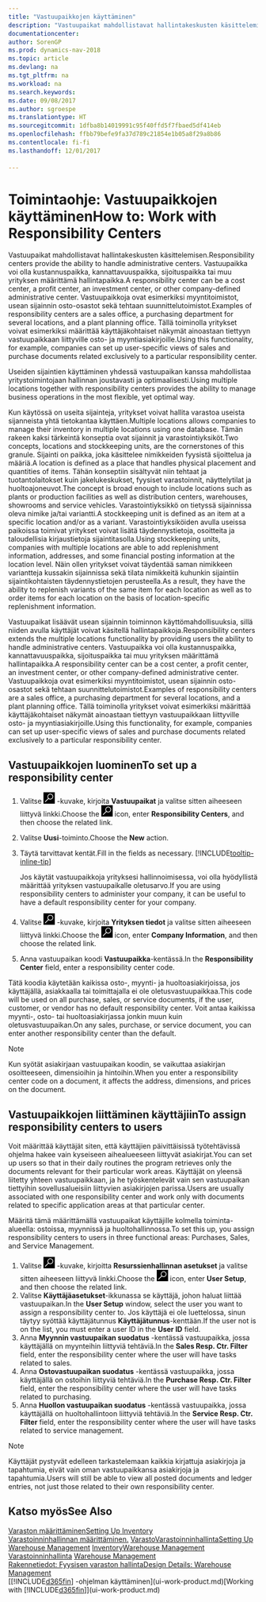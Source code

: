 ```yaml
---
title: "Vastuupaikkojen käyttäminen"
description: "Vastuupaikat mahdollistavat hallintakeskusten käsittelemisen. Vastuupaikka voi olla kustannuspaikka, kannattavuuspaikka, sijoituspaikka tai muu yrityksen määrittämä hallintapaikka."
documentationcenter: 
author: SorenGP
ms.prod: dynamics-nav-2018
ms.topic: article
ms.devlang: na
ms.tgt_pltfrm: na
ms.workload: na
ms.search.keywords: 
ms.date: 09/08/2017
ms.author: sgroespe
ms.translationtype: HT
ms.sourcegitcommit: 1dfba8b14019991c95f40ffd5f7fbaed5df414eb
ms.openlocfilehash: ffbb79befe9fa37d789c21854e1b05a8f29a8b86
ms.contentlocale: fi-fi
ms.lasthandoff: 12/01/2017

---
```

# <a name="how-to-work-with-responsibility-centers"></a><span data-ttu-id="832c9-104">Toimintaohje: Vastuupaikkojen käyttäminen</span><span class="sxs-lookup"><span data-stu-id="832c9-104">How to: Work with Responsibility Centers</span></span>
<span data-ttu-id="832c9-105">Vastuupaikat mahdollistavat hallintakeskusten käsittelemisen.</span><span class="sxs-lookup"><span data-stu-id="832c9-105">Responsibility centers provide the ability to handle administrative centers.</span></span> <span data-ttu-id="832c9-106">Vastuupaikka voi olla kustannuspaikka, kannattavuuspaikka, sijoituspaikka tai muu yrityksen määrittämä hallintapaikka.</span><span class="sxs-lookup"><span data-stu-id="832c9-106">A responsibility center can be a cost center, a profit center, an investment center, or other company-defined administrative center.</span></span> <span data-ttu-id="832c9-107">Vastuupaikkoja ovat esimerkiksi myyntitoimistot, usean sijainnin osto-osastot sekä tehtaan suunnittelutoimistot.</span><span class="sxs-lookup"><span data-stu-id="832c9-107">Examples of responsibility centers are a sales office, a purchasing department for several locations, and a plant planning office.</span></span> <span data-ttu-id="832c9-108">Tällä toiminolla yritykset voivat esimerkiksi määrittää käyttäjäkohtaiset näkymät ainoastaan tiettyyn vastuupaikkaan liittyville osto- ja myyntiasiakirjoille.</span><span class="sxs-lookup"><span data-stu-id="832c9-108">Using this functionality, for example, companies can set up user-specific views of sales and purchase documents related exclusively to a particular responsibility center.</span></span>  

<span data-ttu-id="832c9-109">Useiden sijaintien käyttäminen yhdessä vastuupaikan kanssa mahdollistaa yritystoimintojaan hallinnan joustavasti ja optimaalisesti.</span><span class="sxs-lookup"><span data-stu-id="832c9-109">Using multiple locations together with responsibility centers provides the ability to manage business operations in the most flexible, yet optimal way.</span></span>

<span data-ttu-id="832c9-110">Kun käytössä on useita sijainteja, yritykset voivat hallita varastoa useista sijanneista yhtä tietokantaa käyttäen.</span><span class="sxs-lookup"><span data-stu-id="832c9-110">Multiple locations allows companies to manage their inventory in multiple locations using one database.</span></span> <span data-ttu-id="832c9-111">Tämän rakeen kaksi tärkeintä konseptia ovat sijainnit ja varastointiyksiköt.</span><span class="sxs-lookup"><span data-stu-id="832c9-111">Two concepts, locations and stockkeeping units, are the cornerstones of this granule.</span></span> <span data-ttu-id="832c9-112">Sijainti on paikka, joka käsittelee nimikkeiden fyysistä sijoittelua ja määriä.</span><span class="sxs-lookup"><span data-stu-id="832c9-112">A location is defined as a place that handles physical placement and quantities of items.</span></span> <span data-ttu-id="832c9-113">Tähän konseptiin sisältyvät niin tehtaat ja tuotantolaitokset kuin jakelukeskukset, fyysiset varastoinnit, näyttelytilat ja huoltoajoneuvot.</span><span class="sxs-lookup"><span data-stu-id="832c9-113">The concept is broad enough to include locations such as plants or production facilities as well as distribution centers, warehouses, showrooms and service vehicles.</span></span> <span data-ttu-id="832c9-114">Varastointiyksikkö on tietyssä sijainnissa oleva nimike ja/tai variantti.</span><span class="sxs-lookup"><span data-stu-id="832c9-114">A stockkeeping unit is defined as an item at a specific location and/or as a variant.</span></span> <span data-ttu-id="832c9-115">Varastointiyksiköiden avulla useissa paikoissa toimivat yritykset voivat lisätä täydennystietoja, osoitteita ja taloudellisia kirjaustietoja sijaintitasolla.</span><span class="sxs-lookup"><span data-stu-id="832c9-115">Using stockkeeping units, companies with multiple locations are able to add replenishment information, addresses, and some financial posting information at the location level.</span></span> <span data-ttu-id="832c9-116">Näin ollen yritykset voivat täydentää saman nimikkeen variantteja kussakin sijainnissa sekä tilata nimikkeitä kuhunkin sijaintiin sijaintikohtaisten täydennystietojen perusteella.</span><span class="sxs-lookup"><span data-stu-id="832c9-116">As a result, they have the ability to replenish variants of the same item for each location as well as to order items for each location on the basis of location-specific replenishment information.</span></span>  

<span data-ttu-id="832c9-117">Vastuupaikat lisäävät usean sijainnin toiminnon käyttömahdollisuuksia, sillä niiden avulla käyttäjät voivat käsitellä hallintapaikkoja.</span><span class="sxs-lookup"><span data-stu-id="832c9-117">Responsibility centers extends the multiple locations functionality by providing users the ability to handle administrative centers.</span></span> <span data-ttu-id="832c9-118">Vastuupaikka voi olla kustannuspaikka, kannattavuuspaikka, sijoituspaikka tai muu yrityksen määrittämä hallintapaikka.</span><span class="sxs-lookup"><span data-stu-id="832c9-118">A responsibility center can be a cost center, a profit center, an investment center, or other company-defined administrative center.</span></span> <span data-ttu-id="832c9-119">Vastuupaikkoja ovat esimerkiksi myyntitoimistot, usean sijainnin osto-osastot sekä tehtaan suunnittelutoimistot.</span><span class="sxs-lookup"><span data-stu-id="832c9-119">Examples of responsibility centers are a sales office, a purchasing department for several locations, and a plant planning office.</span></span> <span data-ttu-id="832c9-120">Tällä toiminolla yritykset voivat esimerkiksi määrittää käyttäjäkohtaiset näkymät ainoastaan tiettyyn vastuupaikkaan liittyville osto- ja myyntiasiakirjoille.</span><span class="sxs-lookup"><span data-stu-id="832c9-120">Using this functionality, for example, companies can set up user-specific views of sales and purchase documents related exclusively to a particular responsibility center.</span></span>

## <a name="to-set-up-a-responsibility-center"></a><span data-ttu-id="832c9-121">Vastuupaikkojen luominen</span><span class="sxs-lookup"><span data-stu-id="832c9-121">To set up a responsibility center</span></span>  
1.  <span data-ttu-id="832c9-122">Valitse ![Etsi sivu tai raportti](media/ui-search/search_small.png "Etsi sivu tai raportti -kuvake") -kuvake, kirjoita **Vastuupaikat** ja valitse sitten aiheeseen liittyvä linkki.</span><span class="sxs-lookup"><span data-stu-id="832c9-122">Choose the ![Search for Page or Report](media/ui-search/search_small.png "Search for Page or Report icon") icon, enter **Responsibility Centers**, and then choose the related link.</span></span>  
2.  <span data-ttu-id="832c9-123">Valitse **Uusi**-toiminto.</span><span class="sxs-lookup"><span data-stu-id="832c9-123">Choose the **New** action.</span></span>  
3.  <span data-ttu-id="832c9-124">Täytä tarvittavat kentät.</span><span class="sxs-lookup"><span data-stu-id="832c9-124">Fill in the fields as necessary.</span></span> [!INCLUDE[tooltip-inline-tip](includes/tooltip-inline-tip_md.md)]  

    <span data-ttu-id="832c9-125">Jos käytät vastuupaikkoja yrityksesi hallinnoimisessa, voi olla hyödyllistä määrittää yrityksen vastuupaikalle oletusarvo.</span><span class="sxs-lookup"><span data-stu-id="832c9-125">If you are using responsibility centers to administer your company, it can be useful to have a default responsibility center for your company.</span></span>
4. <span data-ttu-id="832c9-126">Valitse ![Etsi sivu tai raportti](media/ui-search/search_small.png "Etsi sivu tai raportti -kuvake") -kuvake, kirjoita **Yrityksen tiedot** ja valitse sitten aiheeseen liittyvä linkki.</span><span class="sxs-lookup"><span data-stu-id="832c9-126">Choose the ![Search for Page or Report](media/ui-search/search_small.png "Search for Page or Report icon") icon, enter **Company Information**, and then choose the related link.</span></span>
5. <span data-ttu-id="832c9-127">Anna vastuupaikan koodi **Vastuupaikka**-kentässä.</span><span class="sxs-lookup"><span data-stu-id="832c9-127">In the **Responsibility Center** field, enter a responsibility center code.</span></span>

<span data-ttu-id="832c9-128">Tätä koodia käytetään kaikissa osto-, myynti- ja huoltoasiakirjoissa, jos käyttäjällä, asiakkaalla tai toimittajalla ei ole oletusvastuupaikkaa.</span><span class="sxs-lookup"><span data-stu-id="832c9-128">This code will be used on all purchase, sales, or service documents, if the user, customer, or vendor has no default responsibility center.</span></span> <span data-ttu-id="832c9-129">Voit antaa kaikissa myynti-, osto- tai huoltoasiakirjassa jonkin muun kuin oletusvastuupaikan.</span><span class="sxs-lookup"><span data-stu-id="832c9-129">On any sales, purchase, or service document, you can enter another responsibility center than the default.</span></span>

> [!NOTE]  
>  <span data-ttu-id="832c9-130">Kun syötät asiakirjaan vastuupaikan koodin, se vaikuttaa asiakirjan osoitteeseen, dimensioihin ja hintoihin.</span><span class="sxs-lookup"><span data-stu-id="832c9-130">When you enter a responsibility center code on a document, it affects the address, dimensions, and prices on the document.</span></span>  

## <a name="to-assign-responsibility-centers-to-users"></a><span data-ttu-id="832c9-131">Vastuupaikkojen liittäminen käyttäjiin</span><span class="sxs-lookup"><span data-stu-id="832c9-131">To assign responsibility centers to users</span></span>  
<span data-ttu-id="832c9-132">Voit määrittää käyttäjät siten, että käyttäjien päivittäisissä työtehtävissä ohjelma hakee vain kyseiseen aihealueeseen liittyvät asiakirjat.</span><span class="sxs-lookup"><span data-stu-id="832c9-132">You can set up users so that in their daily routines the program retrieves only the documents relevant for their particular work areas.</span></span> <span data-ttu-id="832c9-133">Käyttäjät on yleensä liitetty yhteen vastuupaikkaan, ja he työskentelevät vain sen vastuupaikan tiettyihin sovellusalueisiin liittyvien asiakirjojen parissa.</span><span class="sxs-lookup"><span data-stu-id="832c9-133">Users are usually associated with one responsibility center and work only with documents related to specific application areas at that particular center.</span></span>  

<span data-ttu-id="832c9-134">Määritä tämä määrittämällä vastuupaikat käyttäjille kolmella toiminta-alueella: ostoissa, myynnissä ja huoltohallinnossa.</span><span class="sxs-lookup"><span data-stu-id="832c9-134">To set this up, you assign responsibility centers to users in three functional areas: Purchases, Sales, and Service Management.</span></span>  

1.  <span data-ttu-id="832c9-135">Valitse ![Etsi sivu tai raportti](media/ui-search/search_small.png "") -kuvake, kirjoitta **Resurssienhallinnan asetukset** ja valitse sitten aiheeseen liittyvä linkki.</span><span class="sxs-lookup"><span data-stu-id="832c9-135">Choose the ![Search for Page or Report](media/ui-search/search_small.png "Search for Page or Report icon") icon, enter **User Setup**, and then choose the related link.</span></span>  
2.  <span data-ttu-id="832c9-136">Valitse **Käyttäjäasetukset**-ikkunassa se käyttäjä, johon haluat liittää vastuupaikan.</span><span class="sxs-lookup"><span data-stu-id="832c9-136">In the **User Setup** window, select the user you want to assign a responsibility center to.</span></span> <span data-ttu-id="832c9-137">Jos käyttäjä ei ole luettelossa, sinun täytyy syöttää käyttäjätunnus **Käyttäjätunnus**-kenttään.</span><span class="sxs-lookup"><span data-stu-id="832c9-137">If the user not is on the list, you must enter a user ID in the **User ID** field.</span></span>  
3.  <span data-ttu-id="832c9-138">Anna **Myynnin vastuupaikan suodatus** -kentässä vastuupaikka, jossa käyttäjällä on myynteihin liittyviä tehtäviä.</span><span class="sxs-lookup"><span data-stu-id="832c9-138">In the **Sales Resp. Ctr. Filter** field, enter the responsibility center where the user will have tasks related to sales.</span></span>  
4.  <span data-ttu-id="832c9-139">Anna **Ostovastuupaikan suodatus** -kentässä vastuupaikka, jossa käyttäjällä on ostoihin liittyviä tehtäviä.</span><span class="sxs-lookup"><span data-stu-id="832c9-139">In the **Purchase Resp. Ctr. Filter** field, enter the responsibility center where the user will have tasks related to purchasing.</span></span>  
5.  <span data-ttu-id="832c9-140">Anna **Huollon vastuupaikan suodatus** -kentässä vastuupaikka, jossa käyttäjällä on huoltohallintoon liittyviä tehtäviä.</span><span class="sxs-lookup"><span data-stu-id="832c9-140">In the **Service Resp. Ctr. Filter** field, enter the responsibility center where the user will have tasks related to service management.</span></span>  

> [!NOTE]  
>  <span data-ttu-id="832c9-141">Käyttäjät pystyvät edelleen tarkastelemaan kaikkia kirjattuja asiakirjoja ja tapahtumia, eivät vain oman vastuupaikkansa asiakirjoja ja tapahtumia.</span><span class="sxs-lookup"><span data-stu-id="832c9-141">Users will still be able to view all posted documents and ledger entries, not just those related to their own responsibility center.</span></span>

## <a name="see-also"></a><span data-ttu-id="832c9-142">Katso myös</span><span class="sxs-lookup"><span data-stu-id="832c9-142">See Also</span></span>  
[<span data-ttu-id="832c9-143">Varaston määrittäminen</span><span class="sxs-lookup"><span data-stu-id="832c9-143">Setting Up Inventory</span></span>](inventory-setup-inventory.md)  
<span data-ttu-id="832c9-144">[Varastoinninhallinnan määrittäminen.](warehouse-setup-warehouse.md)
[Varasto](inventory-manage-inventory.md)[Varastoinninhallinta](warehouse-manage-warehouse.md)</span><span class="sxs-lookup"><span data-stu-id="832c9-144">[Setting Up Warehouse Management](warehouse-setup-warehouse.md)
[Inventory](inventory-manage-inventory.md)[Warehouse Management](warehouse-manage-warehouse.md)</span></span>  
<span data-ttu-id="832c9-145">[Varastoinninhallinta](warehouse-manage-warehouse.md)  </span><span class="sxs-lookup"><span data-stu-id="832c9-145">[Warehouse Management](warehouse-manage-warehouse.md)  </span></span>  
[<span data-ttu-id="832c9-146">Rakennetiedot: Fyysisen varaston hallinta</span><span class="sxs-lookup"><span data-stu-id="832c9-146">Design Details: Warehouse Management</span></span>](design-details-warehouse-management.md)  
<span data-ttu-id="832c9-147">[[!INCLUDE[d365fin](includes/d365fin_md.md)] -ohjelman käyttäminen](ui-work-product.md)</span><span class="sxs-lookup"><span data-stu-id="832c9-147">[Working with [!INCLUDE[d365fin](includes/d365fin_md.md)]](ui-work-product.md)</span></span>

